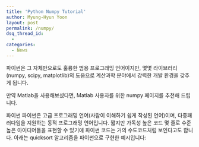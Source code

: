 ```yaml
---
title: 'Python Numpy Tutorial'
author: Myung-Hyun Yoon
layout: post
permalink: /numpy/
dsq_thread_id:
  - 
categories:
  - News
---
```


파이썬은 그 자체만으로도 훌륭한 범용 프로그래밍 언어이지만, 몇몇 라이브러리(numpy, scipy, matplotlib)의 도움으로 계산과학 분야에서 강력한 개발 환경을 갖추게 됩니다.

만약 Matlab을 사용해보셨다면, Matlab 사용자를 위한 numpy 페이지를 추천해 드립니다.

파이썬
파이썬은 고급 프로그래밍 언어(사람이 이해하기 쉽게 작성된 언어)이며, 다중패러다임을 지원하는 동적 프로그래밍 언어입니다. 
짧지만 가독성 높은 코드 몇 줄로 수준 높은 아이디어들을 표현할 수 있기에 파이썬 코드는 거의 수도코드처럼 보인다고도 합니다. 
아래는 quicksort 알고리즘을 파이썬으로 구현한 예시입니다:
